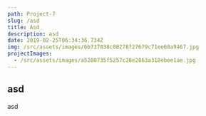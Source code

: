```yaml
---
path: Project-7
slug: /asd
title: Asd
description: asd
date: 2019-02-25T06:34:36.734Z
img: /src/assets/images/6b737838c08278f27679c71ee68a9467.jpg
projectImages:
  - /src/assets/images/a5200735f5257c28e2863a318ebee1ae.jpg
---
```

## asd

asd
